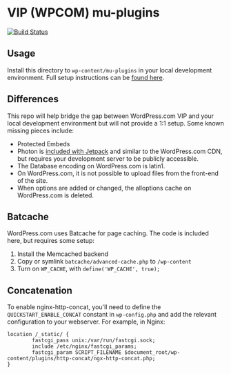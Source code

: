 # VIP (WPCOM) mu-plugins

[![Build Status](https://travis-ci.org/Automattic/vip-wpcom-mu-plugins.svg?branch=master)](https://travis-ci.org/Automattic/vip-wpcom-mu-plugins)

## Usage

Install this directory to `wp-content/mu-plugins` in your local development environment. Full setup instructions can be [found here](http://wp.me/p9nvA-75T).

## Differences

This repo will help bridge the gap between WordPress.com VIP and your local development environment but will not provide a 1:1 setup. Some known missing pieces include:

* Protected Embeds
* Photon is [included with Jetpack](http://jetpack.me/support/photon/) and similar to the WordPress.com CDN, but requires your development server to be publicly accessible.
* The Database encoding on WordPress.com is latin1.
* On WordPress.com, it is not possible to upload files from the front-end of the site.
* When options are added or changed, the alloptions cache on WordPress.com is deleted.

## Batcache

WordPress.com uses Batcache for page caching. The code is included here, but requires some setup:

1. Install the Memcached backend
1. Copy or symlink `batcache/advanced-cache.php` to `/wp-content`
1. Turn on `WP_CACHE`, with `define('WP_CACHE', true);`

## Concatenation

To enable nginx-http-concat, you'll need to define the `QUICKSTART_ENABLE_CONCAT` constant in `wp-config.php` and add the relevant configuration to your webserver. For example, in Nginx:

```
location /_static/ {
        fastcgi_pass unix:/var/run/fastcgi.sock;
        include /etc/nginx/fastcgi_params;
        fastcgi_param SCRIPT_FILENAME $document_root/wp-content/plugins/http-concat/ngx-http-concat.php;
}
```
